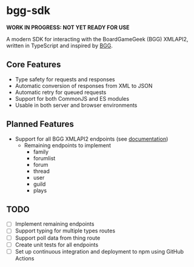 # bgg-sdk

**WORK IN PROGRESS: NOT YET READY FOR USE**

A modern SDK for interacting with the BoardGameGeek (BGG) XMLAPI2, written in TypeScript and inspired by [BGG](https://www.npmjs.com/package/bgg).

## Core Features

- Type safety for requests and responses
- Automatic conversion of responses from XML to JSON
- Automatic retry for queued requests
- Support for both CommonJS and ES modules
- Usable in both server and browser environments

## Planned Features

- Support for all BGG XMLAPI2 endpoints (see [documentation](https://boardgamegeek.com/wiki/page/BGG_XML_API2))
  - Remaining endpoints to implement
    - family
    - forumlist
    - forum
    - thread
    - user
    - guild
    - plays

## TODO

- [ ] Implement remaining endpoints
- [ ] Support typing for multiple types routes
- [ ] Support poll data from thing route
- [ ] Create unit tests for all endpoints
- [ ] Set up continuous integration and deployment to npm using GitHub Actions
